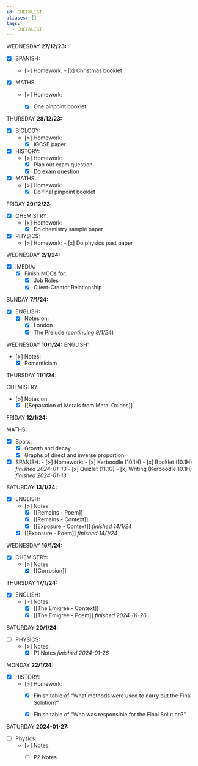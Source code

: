 ```yaml
---
id: CHECKLIST
aliases: []
tags:
  - CHECKLIST
---
```



 WEDNESDAY **27/12/23:**

- [x] SPANISH:
  - [>] Homework:
        - [x] Christmas booklet  

- [x] MATHS:
    - [>] Homework:
        - [x] One pinpoint booklet


THURSDAY **28/12/23:**
- [x] BIOLOGY:
    - [>] Homework:
        - [x] IGCSE paper

- [x] HISTORY:
    - [>] Homework:
        - [x] Plan out exam question
        - [x] Do exam question
- [x] MATHS:
    - [>] Homework:
        - [x] Do final pinpoint booklet

FRIDAY **29/12/23:**

- [x] CHEMISTRY:
    - [>] Homework:
        - [x] Do chemistry sample paper
- [x] PHYSICS:
  - [>] Homework:
        - [x] Do physics past paper


WEDNESDAY **2/1/24:**

- [x] iMEDIA:
	- [x] Finish MOCs for:
		- [x] Job Roles
		- [x] Client-Creator Relationship

SUNDAY **7/1/24:**

- [x] ENGLISH:
    - [x] Notes on:
        - [x] London
        - [x] The Prelude (*continuing 9/1/24*)

WEDNESDAY **10/1/24:** 
ENGLISH:
  - [>] Notes:
      - [x] Romanticism

THURSDAY **11/1/24:** 

CHEMISTRY:
- [>] Notes on:
  - [x] [[Separation of Metals from Metal Oxides]]

FRIDAY **12/1/24:** 

MATHS:
  - [x] Sparx:
    - [x] Growth and decay
    - [x] Graphs of direct and inverse proportion

- [x] SPANISH:
      - [>] Homework:
        - [x] Kerboodle (10.1H)
        - [x] Booklet (10.1H) *finished 2024-01-13* 
        - [x] Quizlet (11.1G)
        - [x] Writing (Kerboodle 10.1H) *finished 2024-01-13* 

SATURDAY **13/1/24:** 

- [x] ENGLISH:
    - [>] Notes:
        - [x] [[Remains - Poem]]
        - [x] [[Remains - Context]]
        - [x] [[Exposure - Context]] *finished 14/1/24*
    - [x] [[Exposure - Poem]] *finished 14/1/24*

WEDNESDAY **16/1/24:**

- [x] CHEMISTRY:
    - [>] Notes
        - [x] [[Corrosion]]

THURSDAY **17/1/24:** 
- [x] ENGLISH:
    - [>] Notes:
        - [x] [[The Emigree - Context]]
        - [x] [[The Emigree - Poem]] *finished 2024-01-26* 

SATURDAY **20/1/24:**
- [ ] PHYSICS:
    - [>] Notes:
        - [x] P1 Notes *finished 2024-01-26* 

MONDAY **22/1/24:** 
- [x] HISTORY:
    - [>] Homework:
        - [x] Finish table of "What methods were used to carry out the Final Solution?"
        - [x] Finish table of "Who was responsible for the Final Solution?"


SATURDAY **2024-01-27:**

- [ ] Physics:
    - [>] Notes:
        - [ ] P2 Notes
        


